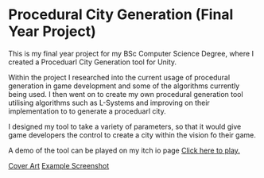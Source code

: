 # Procedural City Generation (Final Year Project)

This is my final year project for my BSc Computer Science Degree, where I created a Proceduarl City Generation tool for Unity.

Within the project I researched into the current usage of procedural generation in game development and some of the algorithms currently being used.
I then went on to create my own procedural generation tool utilising algorithms such as L-Systems and improving on their implementation to to generate a proceduarl city.

I designed my tool to take a variety of parameters, so that it would give game developers the control to create a city within the vision fo their game.

A demo of the tool can be played on my itch io page [Click here to play.](https://samcoleman.itch.io/procedural-city-generator.)

[Cover Art](Assets/Textures/Cover.png)
[Example Screenshot](Assets/Textures/ExampleScreenshot.png)
